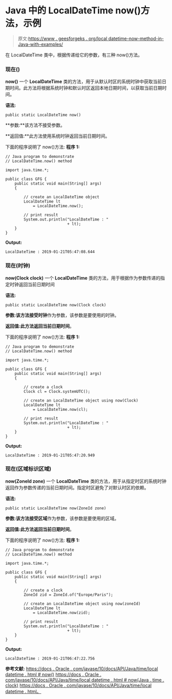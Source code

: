 # Java 中的 LocalDateTime now()方法，示例

> 原文:[https://www . geesforgeks . org/local datetime-now-method-in-Java-with-examples/](https://www.geeksforgeeks.org/localdatetime-now-method-in-java-with-examples/)

在 LocalDateTime 类中，根据传递给它的参数，有三种 now()方法。

### 现在()

**now()** 一个 **LocalDateTime** 类的方法，用于从默认时区的系统时钟中获取当前日期时间。此方法将根据系统时钟和默认时区返回本地日期时间，以获取当前日期时间。

**语法:**

```
public static LocalDateTime now()

```

**参数:**该方法不接受参数。

**返回值:**此方法使用系统时钟返回当前日期时间。

下面的程序说明了 now()方法:
**程序 1:**

```
// Java program to demonstrate
// LocalDateTime.now() method

import java.time.*;

public class GFG {
    public static void main(String[] args)
    {

        // create an LocalDateTime object
        LocalDateTime lt
            = LocalDateTime.now();

        // print result
        System.out.println("LocalDateTime : "
                           + lt);
    }
}
```

**Output:**

```
LocalDateTime : 2019-01-21T05:47:08.644

```

### 现在(时钟)

**now(Clock clock)** 一个 **LocalDateTime** 类的方法，用于根据作为参数传递的指定时钟返回当前日期时间

**语法:**

```
public static LocalDateTime now(Clock clock)

```

**参数:**该方法接受**时钟**作为参数，该参数是要使用的时钟。

**返回值:**此方法返回**当前日期时间**。

下面的程序说明了 now()方法:
**程序 1:**

```
// Java program to demonstrate
// LocalDateTime.now() method

import java.time.*;

public class GFG {
    public static void main(String[] args)
    {

        // create a clock
        Clock cl = Clock.systemUTC();

        // create an LocalDateTime object using now(Clock)
        LocalDateTime lt
            = LocalDateTime.now(cl);

        // print result
        System.out.println("LocalDateTime : "
                           + lt);
    }
}
```

**Output:**

```
LocalDateTime : 2019-01-21T05:47:20.949

```

### 现在(区域标识区域)

**now(ZoneId zone)** 一个 **LocalDateTime** 类的方法，用于从指定时区的系统时钟返回作为参数传递的当前日期时间。指定时区避免了对默认时区的依赖。

**语法:**

```
public static LocalDateTime now(ZoneId zone)

```

**参数:**该方法接受**区域**作为参数，该参数是要使用的区域。

**返回值:**此方法返回**当前日期时间**。

下面的程序说明了 now()方法:
**程序 1:**

```
// Java program to demonstrate
// LocalDateTime.now() method

import java.time.*;

public class GFG {
    public static void main(String[] args)
    {

        // create a clock
        ZoneId zid = ZoneId.of("Europe/Paris");

        // create an LocalDateTime object using now(zoneId)
        LocalDateTime lt
            = LocalDateTime.now(zid);

        // print result
        System.out.println("LocalDateTime : "
                           + lt);
    }
}
```

**Output:**

```
LocalDateTime : 2019-01-21T06:47:22.756

```

**参考文献:**
[https://docs . Oracle . com/javase/10/docs/API/Java/time/local datetime . html # now()](https://docs.oracle.com/javase/10/docs/api/java/time/LocalDateTime.html#now())
[https://docs . Oracle . com/javase/10/docs/API/Java/time/local datetime . html # now(Java . time . clock)](https://docs.oracle.com/javase/10/docs/api/java/time/LocalDateTime.html#now(java.time.Clock))
[https://docs . Oracle . com/javase/10/docs/API/Java/time/local datetime . html。](https://docs.oracle.com/javase/10/docs/api/java/time/LocalDateTime.html#now(java.time.ZoneId))